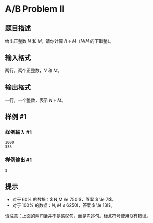 # A/B Problem II

## 题目描述

给出正整数 $N$ 和 $M$，请你计算 $N \div M$（$N / M$ 的下取整）。

## 输入格式

两行，两个正整数，$N$ 和 $M$。

## 输出格式

一行，一个整数，表示 $N \div M$。

## 样例 #1

### 样例输入 #1
```
1000 
333
```

### 样例输出 #1

```
3
```

## 提示

- 对于 $60 \%$ 的数据：$ N,M \le 750!$，答案 $ \le 7!$。
- 对于 $100 \%$ 的数据：$N,M \le 6250!$，答案 $ \le 13!$。

请注意：上面的两句话并不是感叹句，而是陈述句。标点符号使用没有错误。
